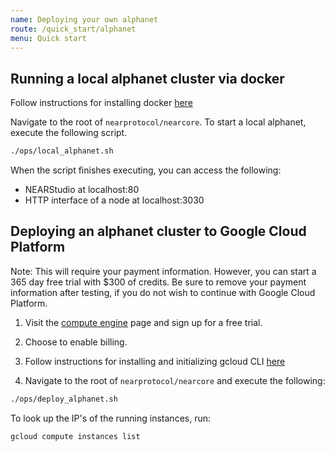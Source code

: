 ```yaml
---
name: Deploying your own alphanet
route: /quick_start/alphanet
menu: Quick start
---
```


## Running a local alphanet cluster via docker

Follow instructions for installing docker [here](https://docs.docker.com/install/#supported-platforms)

Navigate to the root of `nearprotocol/nearcore`. To start a local alphanet, execute the
following script.

```bash
./ops/local_alphanet.sh
```

When the script finishes executing, you can access the following:
- NEARStudio at localhost:80
- HTTP interface of a node at localhost:3030

## Deploying an alphanet cluster to Google Cloud Platform

Note: This will require your payment information. However, you can start a 365
day free trial with $300 of credits. Be sure to remove your payment information
after testing, if you do not wish to continue with Google Cloud Platform.

1) Visit the [compute engine](https://console.cloud.google.com/compute) page and
sign up for a free trial.

2) Choose to enable billing.

3) Follow instructions for installing and initializing gcloud CLI [here](https://cloud.google.com/sdk/docs/quickstarts)

4) Navigate to the root of `nearprotocol/nearcore` and execute the following:

```bash
./ops/deploy_alphanet.sh
```

To look up the IP's of the running instances, run:
```bash
gcloud compute instances list
```